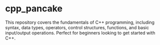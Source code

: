 # cpp_pancake
This repository covers the fundamentals of C++ programming, including syntax, data types, operators, control structures, functions, and basic input/output operations. Perfect for beginners looking to get started with C++.
